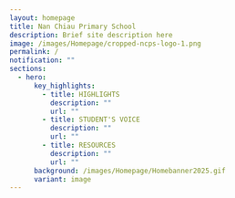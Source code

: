 ```yaml
---
layout: homepage
title: Nan Chiau Primary School
description: Brief site description here
image: /images/Homepage/cropped-ncps-logo-1.png
permalink: /
notification: ""
sections:
  - hero:
      key_highlights:
        - title: HIGHLIGHTS
          description: ""
          url: ""
        - title: STUDENT'S VOICE
          description: ""
          url: ""
        - title: RESOURCES
          description: ""
          url: ""
      background: /images/Homepage/Homebanner2025.gif
      variant: image
---
```

